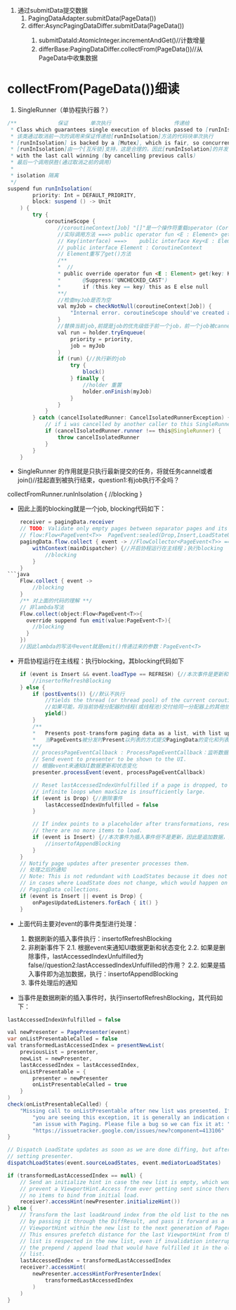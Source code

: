 1. 通过submitData提交数据
    1. PagingDataAdapter.submitData(PageData<T>())
    2. differ:AsyncPagingDataDiffer.submitData(PageData<T>())
        1. submitDataId:AtomicInteger.incrementAndGet()//计数增量
        2. differBase:PagingDataDiffer.collectFrom(PageData<T>())//从PageData中收集数据

# collectFrom(PageData<T>())细读

1. SingleRunner（单协程执行器？）

```java
/**             保证       单次执行                    传递给
 * Class which guarantees single execution of blocks passed to [runInIsolation] by cancelling the previous call. 
 * 该类通过取消前一次的调用来保证传递给[runInIsolation]方法的代码块单次执行
 * [runInIsolation] is backed by a [Mutex], which is fair, so concurrent callers of [runInIsolation] will trigger in order, 
 * [runInIsolation]由一个[互斥锁]支持，这是合理的，因此[runInIsolation]的并发调用者将按顺序触发，
 * with the last call winning (by cancelling previous calls)
 * 最后一个调用获胜(通过取消之前的调用)
 *
 * isolation 隔离
 */
suspend fun runInIsolation(
        priority: Int = DEFAULT_PRIORITY,
        block: suspend () -> Unit
    ) {
        try {
            coroutineScope {
                //coroutineContext[Job] "[]"是一个操作符重载operator (CoroutineContext)
                //实际调用方法 ===> public operator fun <E : Element> get(key: Key<E>): E?
                // Key(interface) ===>    public interface Key<E : Element>
                // public interface Element : CoroutineContext 
                // Element重写了get()方法
                /**
                *  //
                * public override operator fun <E : Element> get(key: Key<E>): E? =
                *       @Suppress("UNCHECKED_CAST")
                *       if (this.key == key) this as E else null
                **/
                //检查myJob是否为空
                val myJob = checkNotNull(coroutineContext[Job]) {
                    "Internal error. coroutineScope should've created a job."
                }
                //替换当前job,前提是job的优先级低于前一个job，前一个job被cannel或者join
                val run = holder.tryEnqueue(
                    priority = priority,
                    job = myJob
                )
                if (run) {//执行新的job
                    try {
                        block()
                    } finally {
                        //holder 重置
                        holder.onFinish(myJob)
                    }
                }
            }
        } catch (cancelIsolatedRunner: CancelIsolatedRunnerException) {
            // if i was cancelled by another caller to this SingleRunner, silently cancel me
            if (cancelIsolatedRunner.runner !== this@SingleRunner) {
                throw cancelIsolatedRunner
            }
        }
    }
```

- SingleRunner 的作用就是只执行最新提交的任务，将就任务cannel或者join()//挂起直到被执行结束，question1:有job执行不全吗？

collectFromRunner.runInIsolation {
    //blocking
}

- 因此上面的blocking就是一个job, blocking代码如下：

```java
    receiver = pagingData.receiver
    // TODO: Validate only empty pages between separator pages and its dependent pages.
    // flow:Flow<PageEvent<T>>  PageEvent:sealed(Drop,Insert,LoadStateUpate)
    pagingData.flow.collect { event -> //FlowCollector<PageEvent<T>> ==> func: emit<PageEvent<T>>
        withContext(mainDispatcher) {//开启协程运行在主线程；执行blocking
            //blocking
        }
    }
```java
    Flow.collect { event -> 
        //blocking
    }
    /** 对上面的代码的理解 **/
    // 非lambda写法
    Flow.collect(object:Flow<PageEvent<T>>{
      override suppend fun emit(value:PageEvent<T>){
        //blocking
      }  
    })
    //因此lambda的写法中event就是emit()传递过来的参数：PageEvent<T>
```

- 开启协程运行在主线程：执行blocking，其blocking代码如下

```java
    if (event is Insert && event.loadType == REFRESH) {//本次事件是更新和插入事件，执行insertofRefreshBlocking
        //insertofRefreshBlocking             
    } else {
        if (postEvents()) {//默认不执行
            //Yields the thread (or thread pool) of the current coroutine dispatcher to other coroutines on the same dispatcher to run if possible
            //如果可能，将当前协程分配器的线程(或线程池)交付给同一分配器上的其他协程以运行
            yield()
        }
        /**
        *   Presents post-transform paging data as a list, with list update notifications when PageEvents are dispatched.
        *   当PageEvents被分发时Present以列表的方式提交PagingData的变化和列表的更新通知
        **/
        // processPageEventCallback : ProcessPageEventCallback：监听数据更新和状态变化
        // Send event to presenter to be shown to the UI.
        // 根据event来通知UI数据更新和状态变化
        presenter.processEvent(event, processPageEventCallback)

        // Reset lastAccessedIndexUnfulfilled if a page is dropped, to avoid
        // infinite loops when maxSize is insufficiently large.
        if (event is Drop) {//删除事件
            lastAccessedIndexUnfulfilled = false
        }

        // If index points to a placeholder after transformations, resend it unless
        // there are no more items to load.
        if (event is Insert) {//本次事件为插入事件但不是更新，因此是追加数据，执行insertofAppendBlocking
            //insertofAppendBlocking
        }
    }
    // Notify page updates after presenter processes them.
    // 处理之后的通知
    // Note: This is not redundant with LoadStates because it does not de-dupe
    // in cases where LoadState does not change, which would happen on cached
    // PagingData collections.
    if (event is Insert || event is Drop) {
        onPagesUpdatedListeners.forEach { it() }
    }
```
- 上面代码主要对event的事件类型进行处理：
    1. 数据刷新的插入事件执行：insertofRefreshBlocking
    2. 非刷新事件下
        2.1. 根据event来通知UI数据更新和状态变化
        2.2. 如果是删除事件，lastAccessedIndexUnfulfilled为false//question2:lastAccessedIndexUnfulfilled的作用？
        2.2. 如果是插入事件即为追加数据，执行：insertofAppendBlocking
    3. 事件处理后的通知


- 当事件是数据刷新的插入事件时，执行insertofRefreshBlocking，其代码如下：

```java
lastAccessedIndexUnfulfilled = false

val newPresenter = PagePresenter(event)
var onListPresentableCalled = false
val transformedLastAccessedIndex = presentNewList(
    previousList = presenter,
    newList = newPresenter,
    lastAccessedIndex = lastAccessedIndex,
    onListPresentable = {
        presenter = newPresenter
        onListPresentableCalled = true
    }
)
check(onListPresentableCalled) {
    "Missing call to onListPresentable after new list was presented. If " +
        "you are seeing this exception, it is generally an indication of " +
        "an issue with Paging. Please file a bug so we can fix it at: " +
        "https://issuetracker.google.com/issues/new?component=413106"
}

// Dispatch LoadState updates as soon as we are done diffing, but after
// setting presenter.
dispatchLoadStates(event.sourceLoadStates, event.mediatorLoadStates)

if (transformedLastAccessedIndex == null) {
    // Send an initialize hint in case the new list is empty, which would
    // prevent a ViewportHint.Access from ever getting sent since there are
    // no items to bind from initial load.
    receiver?.accessHint(newPresenter.initializeHint())
} else {
    // Transform the last loadAround index from the old list to the new list
    // by passing it through the DiffResult, and pass it forward as a
    // ViewportHint within the new list to the next generation of Pager.
    // This ensures prefetch distance for the last ViewportHint from the old
    // list is respected in the new list, even if invalidation interrupts
    // the prepend / append load that would have fulfilled it in the old
    // list.
    lastAccessedIndex = transformedLastAccessedIndex
    receiver?.accessHint(
        newPresenter.accessHintForPresenterIndex(
            transformedLastAccessedIndex
        )
    )
}
```

